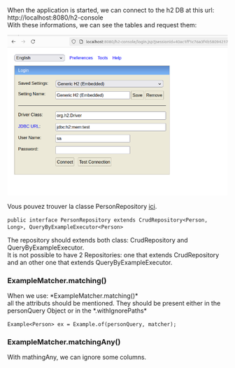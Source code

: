 
When the application is started, we can connect to the h2 DB at this url: http://localhost:8080/h2-console <br>
With these informations, we can see the tables and request them:

![img.png](img.png)

Vous pouvez trouver la classe PersonRepository [ici](src/main/java/com/example/demo/repo/PersonRepository.java).

    public interface PersonRepository extends CrudRepository<Person, Long>, QueryByExampleExecutor<Person>

The repository should extends both class: CrudRepository and QueryByExampleExecutor.<br>
It is not possible to have 2 Repositories: one that extends CrudRepository and an other one that extends QueryByExampleExecutor.<br>

<h3>ExampleMatcher.matching()</h3>
When we use: *ExampleMatcher.matching()* <br>
all the attributs should be mentioned. They should be present either in the personQuery Object or in the *.withIgnorePaths*

    Example<Person> ex = Example.of(personQuery, matcher);

<h3>ExampleMatcher.matchingAny()</h3>
With mathingAny, we can ignore some columns.

